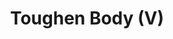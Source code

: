 ---
title: "Toughen Body (V)"
canonical: "skill/toughen-body"
lists:
    - vampire-loresheet
tier: 2
ladder: "toughen-body"
---